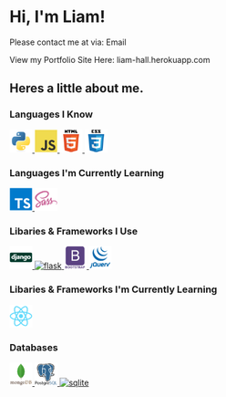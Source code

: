 <h1>Hi, I'm Liam!</h1>
<p> Please contact me at via: <a href:"mailto:hall.d.liam@gmail.com">Email</a>
<p> View my Portfolio Site Here: <a href:"https://liam-hall.herokuapp.com">liam-hall.herokuapp.com</a>
<h2>Heres a little about me.</h2>
<h3 align="left">Languages I Know</h3>

<p align="left">
    <a href="https://www.python.org" target="_blank">
        <img
            src="https://raw.githubusercontent.com/devicons/devicon/master/icons/python/python-original.svg"
            alt="python"
            width="40" height="40"
        />
    </a>
    <a href="https://developer.mozilla.org/en-US/docs/Web/JavaScript" target="_blank">
        <img
            src="https://raw.githubusercontent.com/devicons/devicon/master/icons/javascript/javascript-original.svg"
            alt="javascript" 
            width="40" height="40"
        />
    </a>
    <a href="https://www.w3.org/html/" target="_blank"> 
        <img
            src="https://raw.githubusercontent.com/devicons/devicon/master/icons/html5/html5-original-wordmark.svg"
            alt="html5" 
            width="40" height="40"
        />
    </a>
    <a href="https://www.w3schools.com/css/" target="_blank">
        <img
            src="https://raw.githubusercontent.com/devicons/devicon/master/icons/css3/css3-original-wordmark.svg"
            alt="css3"
            width="40" height="40"
        />
    </a>
</p>

<h3 align="left">Languages I'm Currently Learning</h3>

<p align="left">
    <a href="https://www.typescriptlang.org/" target="_blank">
        <img
            src="https://raw.githubusercontent.com/devicons/devicon/master/icons/typescript/typescript-original.svg"
            alt="typescript" 
            width="40" height="40" 
        />
    </a>
    <a href="https://sass-lang.com" target="_blank">
        <img
            src="https://raw.githubusercontent.com/devicons/devicon/master/icons/sass/sass-original.svg" 
            alt="sass" 
            width="40" height="40" 
        />
    </a>
</p>

<h3 align="left">Libaries & Frameworks I Use</h3>

<p align="left">
    <a href="https://www.djangoproject.com/" target="_blank">
        <img
            src="https://raw.githubusercontent.com/devicons/devicon/master/icons/django/django-original.svg" 
            alt="django"
            width="40" height="40"
        /> 
    </a>
    <a href="https://flask.palletsprojects.com/" target="_blank"> 
        <img
            src="https://www.vectorlogo.zone/logos/pocoo_flask/pocoo_flask-icon.svg"
            alt="flask" 
            width="40" height="40"
        />
    </a>
    <a href="https://getbootstrap.com" target="_blank"> 
        <img
            src="https://raw.githubusercontent.com/devicons/devicon/master/icons/bootstrap/bootstrap-plain-wordmark.svg"
            alt="bootstrap"
            width="40" height="40" 
        />
    </a>
    <a href="https://jquery.com/" target="_blank"> 
        <img
            src="https://raw.githubusercontent.com/devicons/devicon/master/icons/jquery/jquery-plain-wordmark.svg"
            alt="jquery"
            width="40" height="40" 
        />
    </a>
</p>

<h3 align="left">Libaries & Frameworks I'm Currently Learning</h3>

<p align="left">
    <a href="https://reactjs.org//" target="_blank">
        <img
            src="https://raw.githubusercontent.com/devicons/devicon/master/icons/react/react-original.svg" 
            alt="django"
            width="40" height="40"
        /> 
    </a>
</p>

<h3 align="left">Databases</h3>

<p align="left">
    <a href="https://www.mongodb.com/" target="_blank">
        <img
            src="https://raw.githubusercontent.com/devicons/devicon/master/icons/mongodb/mongodb-original-wordmark.svg"
            alt="mongodb"
            width="40" height="40"
        />
    </a>
    <a href="https://www.postgresql.org" target="_blank">
        <img
            src="https://raw.githubusercontent.com/devicons/devicon/master/icons/postgresql/postgresql-original-wordmark.svg"
            alt="postgresql"
            width="40" height="40"
        />
    </a>
    <a href="https://www.sqlite.org/" target="_blank">
        <img
            src="https://www.vectorlogo.zone/logos/sqlite/sqlite-icon.svg" 
            alt="sqlite" 
            width="40" height="40"
        /> 
    </a>  
</p>